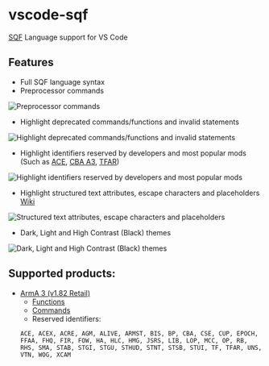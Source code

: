 # vscode-sqf

[SQF](https://community.bistudio.com/wiki/SQF_syntax) Language support for VS Code

## Features

* Full SQF language syntax
* Preprocessor commands

![Preprocessor commands](/images/preprocessor.png)

* Highlight deprecated commands/functions and invalid statements

![Highlight deprecated commands/functions and invalid statements](/images/errors.png)

* Highlight identifiers reserved by developers and most popular mods (Such as [ACE](https://github.com/acemod/ACE3), [CBA A3](https://github.com/CBATeam/CBA_A3), [TFAR](https://github.com/michail-nikolaev/task-force-arma-3-radio))

![Highlight identifiers reserved by developers and most popular mods](/images/reserved_identifiers.png)

* Highlight structured text attributes, escape characters and placeholders [Wiki](https://community.bistudio.com/wiki/Structured_Text)

![Structured text attributes, escape characters and placeholders](/images/structured_text.png)

* Dark, Light and High Contrast (Black) themes

![Dark, Light and High Contrast (Black) themes](/images/themes.png)

## Supported products:

* [ArmA 3 (v1.82 Retail)](https://community.bistudio.com/wiki/Category:Arma_3:_Editing)
  * [Functions](https://community.bistudio.com/wiki/Category:Arma_3:_Functions)
  * [Commands](https://community.bistudio.com/wiki/Category:Scripting_Commands_Arma_3)
  * Reserved identifiers:
  ```
  ACE, ACEX, ACRE, AGM, ALIVE, ARMST, BIS, BP, CBA, CSE, CUP, EPOCH, FFAA, FHQ, FIR, FOW, HA, HLC, HMG, JSRS, LIB, LOP, MCC, OP, RB, RHS, SMA, STAB, STGI, STGU, STHUD, STNT, STSB, STUI, TF, TFAR, UNS, VTN, WOG, XCAM
  ```
